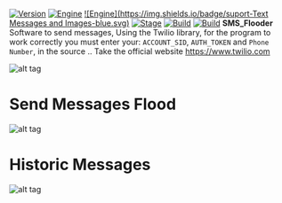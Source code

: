 [![Version](https://img.shields.io/badge/Tool-SMS_Flooder-magenta.svg?maxAge=259200)]()
[![Engine](https://img.shields.io/badge/SMS_Gatway-Twilio-red.svg)]()
[![Engine](https://img.shields.io/badge/suport-Text Messages and Images-blue.svg)]()
[![Stage](https://img.shields.io/badge/Release-Stable-brightgreen.svg)]()
[![Build](https://img.shields.io/badge/Supported_OS-Linux,_Windows,_Mac_OS-green.svg)]()
[![Build](https://img.shields.io/badge/Version-Python2.7_and_Python3-green.svg)]()
**SMS_Flooder**
Software to send messages, Using the Twilio library, for the program to work correctly you must enter your: `ACCOUNT_SID`, `AUTH_TOKEN` and `Phone Number`, in the source .. Take the official website https://www.twilio.com

![alt tag](http://imgur.com/U9CjvmJ.jpg)

# Send Messages Flood
![alt tag](http://imgur.com/QCGjDNj.jpg)

# Historic Messages
![alt tag](http://imgur.com/UtrK9zd.jpg)

